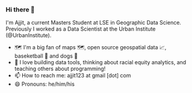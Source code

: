 ### Hi there 👋

I'm Ajjit, a current Masters Student at LSE in Geographic Data Science. Previously I worked as a Data Scientist at the Urban Institute (@UrbanInstitute). 

- 🗺️ I'm a big fan of maps 🗺️, open source geospatial data 📈, baseketball 🏀 and dogs 🐶
- 🔭 I love building data tools, thinking about racial equity analytics, and teaching others about programming!
- 📫 How to reach me: ajjit123 at gmail [dot] com
- 😄 Pronouns: he/him/his
